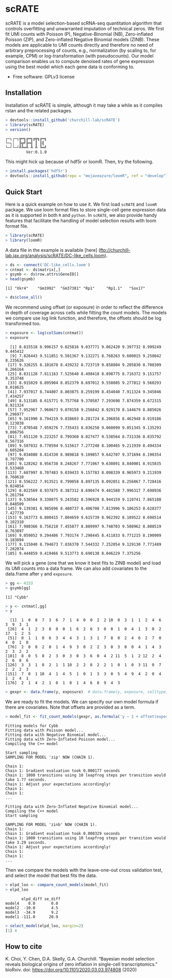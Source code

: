 # scRATE

scRATE is a model selection-based scRNA-seq quantitation algorithm that controls overfitting and unwarranted imputation of technical zeros. We first fit UMI counts with Poisson (P), Negative-Binomial (NB), Zero-inflated Poisson (ZIP), and Zero-inflated Negative Binomial models (ZINB). These models are applicable to UMI counts directly and therefore no need of arbitrary preprocessing of counts, e.g., normalization (by scaling to, for example, CPM) or log-transformation (with pseudocounts). Our model comparison enables us to compute denoised rates of gene expression using the best model which each gene data is conforming to.


* Free software: GPLv3 license


## Installation

Installation of scRATE is simple, although it may take a while as it compiles rstan and the related packages.

```r
> devtools::install_github('churchill-lab/scRATE')
> library(scRATE)
> version()
```
```
┌─┐┌─┐╦═╗╔═╗╔╦╗╔═╗
└─┐│  ╠╦╝╠═╣ ║ ║╣ 
└─┘└─┘╩╚═╩ ╩ ╩ ╚═╝
         Ver:0.1.0
```

This might hick up because of hdf5r or loomR. Then, try the following.
```r
> install.packages('hdf5r')
> devtools::install_github(repo = "mojaveazure/loomR", ref = "develop")
```

## Quick Start

Here is a quick example on how to use it. We first load `scRATE` and `loomR` package. We use loom format files to store single-cell gene expression data as it is supported in both `R` and `python`. In `scRATE`, we also provide handy features that facilitate the handling of model selection results with loom format file.

```r
> library(scRATE)
> library(loomR)
```
A data file in the example is available [here] (ftp://churchill-lab.jax.org/analysis/scRATE/DC-like_cells.loom).

```r
> ds <- connect('DC-like_cells.loom')
> cntmat <- ds$matrix[,]
> gsymb <- ds$row.attrs$GeneID[]
> head(gsymb)
```
```
[1] "Xkr4"    "Gm1992"  "Gm37381" "Rp1"     "Rp1.1"   "Sox17"
```
```r
> ds$close_all()
```

We recommend using offset (or exposure) in order to reflect the difference in depth of coverage across cells while fitting the count models. The models we compare use log link function, and therefore, the offsets should be log transformed too.

```r
> exposure <- log(colSums(cntmat))
> exposure
```
```
  [1] 8.815518 8.996157 9.025816 9.037771 9.062420 9.397732 8.999249 9.445412
  [9] 7.826443 9.511851 9.501367 9.132271 8.768263 9.600015 9.250042 8.235626
 [17] 9.326255 8.101678 8.439232 8.723719 9.858804 9.205830 8.708309 8.266164
 [25] 8.831128 7.811163 7.525640 8.498418 8.898775 8.716372 9.151757 9.353748
 [33] 8.915029 8.895904 8.852379 8.697012 9.550805 9.277812 9.560293 8.018625
 [41] 7.937017 8.744807 8.803875 8.259199 8.454040 7.911324 9.345046 7.434257
 [49] 8.513185 8.615771 9.757768 9.370587 7.293698 7.874359 8.672315 8.921324
 [57] 7.952967 7.960673 9.070158 9.256842 8.929170 8.144679 8.885026 9.296977
 [65] 9.161990 8.794219 9.038603 8.281724 8.206856 8.462948 8.919186 9.123038
 [73] 7.870548 7.959276 7.735433 8.036250 9.060099 9.051345 9.135293 9.806756
 [81] 7.651120 9.223257 8.799360 8.027477 9.538564 8.731336 8.835792 8.567316
 [89] 9.507032 8.770594 9.515617 7.277248 8.100465 9.211939 8.494334 8.605204
 [97] 9.034080 8.814330 8.989818 9.109857 9.642707 9.371694 8.190354 8.797700
[105] 9.128262 8.956738 8.248267 7.771067 9.630891 8.840001 8.915835 8.533460
[113] 7.687997 8.707483 9.039433 9.157783 8.098339 8.965973 9.211939 8.760610
[121] 8.556222 7.913521 8.799058 8.897135 8.092851 8.256867 7.728416 9.024854
[129] 8.022569 8.937875 8.387312 8.690474 9.481588 7.996317 7.698936 9.261794
[137] 9.538564 9.330875 9.243582 8.596928 8.944159 9.110741 7.865188 8.848509
[145] 9.139381 8.985696 8.480737 8.406708 7.813996 9.186253 8.628377 7.427739
[153] 9.163773 8.800415 7.804659 9.615739 8.962392 8.189522 8.698514 9.102310
[161] 7.980366 8.756210 7.455877 8.889997 9.748703 9.508962 8.808519 8.763897
[169] 9.059052 9.294406 7.793174 7.298445 8.411833 8.771215 8.190909 9.183894
[177] 9.115040 8.794673 7.836370 7.544332 7.252054 9.129130 7.771489 7.282074
[185] 9.444859 9.419466 9.513773 8.690138 8.046229 7.375256
```

We will pick a gene (one that we know it best fits to ZINB model) and load its UMI counts into a data frame. We can also add covariates to the data.frame after `y` and `exposure`.

```r
> gg <- 4153
> gsymb[gg]
```
```
[1] "Cybb"
```
```r
> y <- cntmat[,gg]
> y
```
```
  [1]  1  0  8  7  3  6  7  1  4  0  0  2  2 10  0  3  1  1  2  4  6  3  9  3  1
 [26]  4  1  2  3  8  0  0  1  6  2  6  3  0  0  1  0  4  1  3  0  2 17  1  2  5
 [51]  0  1  1  0  6  3  4  4  3  1  3  1  7  8  0  2  4  6  2  7  0  4  0  1  0
 [76]  2  0  8  2  0  1  4  9  3  0  2  2  3  0  3  0  0  4  1  4  3  2  3  2  2
[101]  8  0  5  8  2  3  0  3  0  3  6  0  4  2 11  5  1  2 12  2  4  2  6  8  6
[126]  3  3  1  0  2  1  1 10  2  2  0  2  2  1  0  1  0  3 11  0  7  2  2  2  3
[151]  7  0  1 10  4  1  4  5  1  0  1  3  3  0  5  4  9  4  2  0  4  1  2  4  1
[176]  2  1  4  2  1  0  1  0  1  4  6  8  9  4  3
```
```r
> gexpr <- data.frame(y, exposure)  # data.frame(y, exposure, celltype, sex)
```

We are ready to fit the models. We can specify our own model formula if there are covariates. Note that offsets are provided as a term.


```r
> model_fit <- fit_count_models(gexpr, as.formula('y ~ 1 + offset(exposure)'))
```
```
Fitting models for Cybb
Fitting data with Poisson model...
Fitting data with Negative Binomial model...
Fitting data with Zero-Inflated Poisson model...
Compiling the C++ model

Start sampling
SAMPLING FOR MODEL 'zip' NOW (CHAIN 1).

Chain 1:
Chain 1: Gradient evaluation took 0.000177 seconds
Chain 1: 1000 transitions using 10 leapfrog steps per transition would take 1.77 seconds.
Chain 1: Adjust your expectations accordingly!
Chain 1:
Chain 1:
...

Fitting data with Zero-Inflated Negative Binomial model...
Compiling the C++ model
Start sampling

SAMPLING FOR MODEL 'zinb' NOW (CHAIN 1).
Chain 1:
Chain 1: Gradient evaluation took 0.000329 seconds
Chain 1: 1000 transitions using 10 leapfrog steps per transition would take 3.29 seconds.
Chain 1: Adjust your expectations accordingly!
Chain 1:
Chain 1:
...
```

Then we compare the models with the leave-one-out cross validation test, and select the model that best fits the data.

```r
> elpd_loo <- compare_count_models(model_fit)
> elpd_loo
```
```
       elpd_diff se_diff
model4    0.0       0.0
model2  -10.0       4.5
model3  -34.9       9.2
model1 -111.0      20.9
```
```r
> select_model(elpd_loo, margin=2)
[1] 4
```

## How to cite

K. Choi, Y. Chen, D.A. Skelly, G.A. Churchill. “Bayesian model selection reveals biological origins of zero inflation in single-cell transcriptomics.” bioRxiv. doi: <https://doi.org/10.1101/2020.03.03.974808> (2020)

